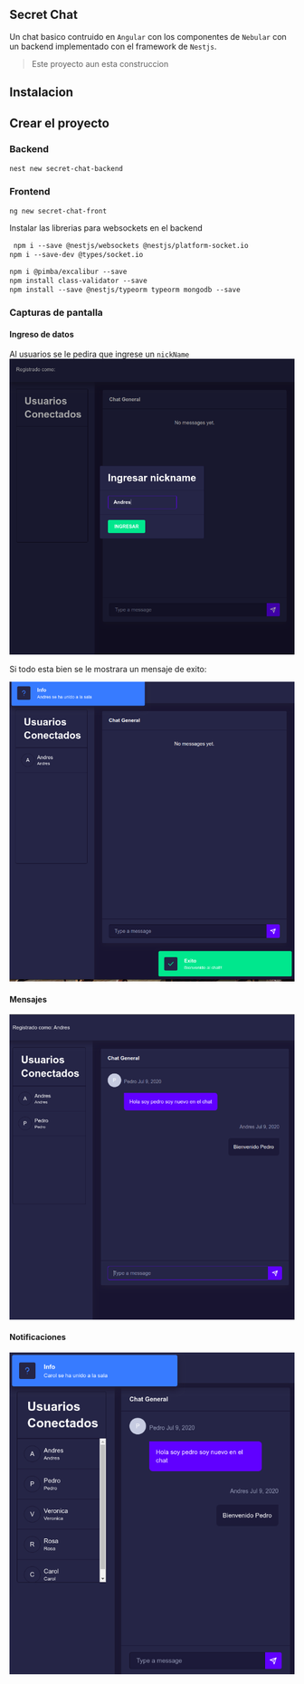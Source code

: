 ## Secret Chat
Un chat basico contruido en `Angular` con los componentes de `Nebular` con un backend implementado con el
framework de `Nestjs`.

>Este proyecto aun esta construccion

## Instalacion

## Crear el proyecto

### Backend

```shell script
nest new secret-chat-backend

```

### Frontend

```shell script
ng new secret-chat-front
```


Instalar las librerias para websockets en el backend

```shell script
 npm i --save @nestjs/websockets @nestjs/platform-socket.io
npm i --save-dev @types/socket.io

```
```shell script
npm i @pimba/excalibur --save
npm install class-validator --save
npm install --save @nestjs/typeorm typeorm mongodb --save
```


### Capturas de pantalla

#### Ingreso de datos
Al usuarios se le pedira que ingrese un `nickName`
![ingreso](https://github.com/velascoandres/secret-chat/blob/master/recursos/ingreso-datos.png?raw=true)


Si todo esta bien se le mostrara un mensaje de exito:

![exito](https://github.com/velascoandres/secret-chat/blob/master/recursos/exito-ingreso.png?raw=true)


#### Mensajes


![mensajes](https://github.com/velascoandres/secret-chat/blob/master/recursos/mensajes.png?raw=true)

#### Notificaciones

![notificacion](https://github.com/velascoandres/secret-chat/blob/master/recursos/notifiacion-usuarios.png?raw=true)